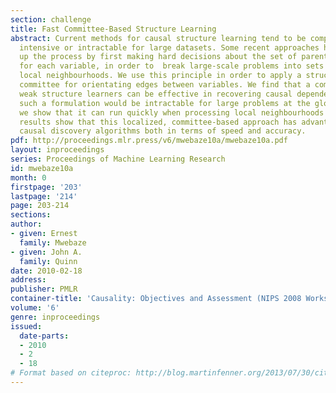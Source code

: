 ```yaml
---
section: challenge
title: Fast Committee-Based Structure Learning
abstract: Current methods for causal structure learning tend to be computationally
  intensive or intractable for large datasets. Some recent approaches have speeded
  up the process by first making hard decisions about the set of parents and children
  for each variable, in order to  break large-scale problems into sets of tractable
  local neighbourhoods. We use this principle in order to apply a structure learning
  committee for orientating edges between variables. We find that a combination of
  weak structure learners can be effective in recovering causal dependencies. Though
  such a formulation would be intractable for large problems at the global level,
  we show that it can run quickly when processing local neighbourhoods in turn. Experimental
  results show that this localized, committee-based approach has advantages over standard
  causal discovery algorithms both in terms of speed and accuracy.
pdf: http://proceedings.mlr.press/v6/mwebaze10a/mwebaze10a.pdf
layout: inproceedings
series: Proceedings of Machine Learning Research
id: mwebaze10a
month: 0
firstpage: '203'
lastpage: '214'
page: 203-214
sections: 
author:
- given: Ernest
  family: Mwebaze
- given: John A.
  family: Quinn
date: 2010-02-18
address: 
publisher: PMLR
container-title: 'Causality: Objectives and Assessment (NIPS 2008 Workshop)'
volume: '6'
genre: inproceedings
issued:
  date-parts:
  - 2010
  - 2
  - 18
# Format based on citeproc: http://blog.martinfenner.org/2013/07/30/citeproc-yaml-for-bibliographies/
---
```

